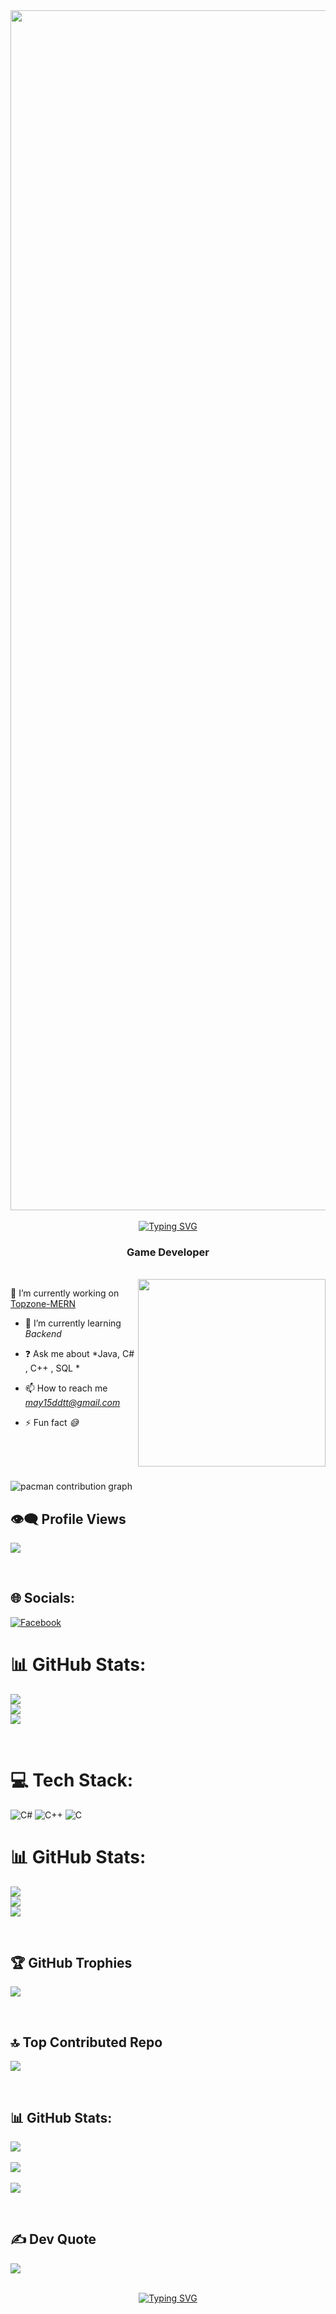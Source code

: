 <div align="center">
  <img src="./banner-profile.png" width="1920px"  />
</div>
<br/>

<div align="center">
<a href="https://git.io/typing-svg"><img src="https://readme-typing-svg.herokuapp.com?font=Fira+Code&size=24&pause=1000&center=true&vCenter=true&width=435&lines=Hi+everyone%2C+I'm+Tuyet+Mai+%F0%9F%91%8B" alt="Typing SVG" /></a>
<h3>Game Developer</h3>
</div>

<br/>

<img align="right" width="300" height="300" src="https://media4.giphy.com/media/v1.Y2lkPTc5MGI3NjExcHkwa2dpZjFlZ2tyaGhsZWVwN3pid204Z2cwNTl2eTQ2eHkwdzhidyZlcD12MV9pbnRlcm5hbF9naWZfYnlfaWQmY3Q9Zw/78XCFBGOlS6keY1Bil/giphy.gif"  />

<div align="left">
  
💼 I’m currently working on <a style="" href="https://github.com/Camapmakovayngandangiu/Topzone-MERN">Topzone-MERN</a>


- 🌱 I’m currently learning *Backend*

- ❓ Ask me about *Java, C# , C++ , SQL *

- 📫 How to reach me *may15ddtt@gmail.com*

- ⚡ Fun fact *😅*
</div>

###

<div align="left">
<!--   <img src="https://img.shields.io/static/v1?message=Youtube&logo=youtube&label=&color=FF0000&logoColor=white&labelColor=&style=for-the-badge" height="35" alt="youtube logo"  />
  <img src="https://img.shields.io/static/v1?message=Instagram&logo=instagram&label=&color=E4405F&logoColor=white&labelColor=&style=for-the-badge" height="35" alt="instagram logo"  />
  <img src="https://img.shields.io/static/v1?message=Twitch&logo=twitch&label=&color=9146FF&logoColor=white&labelColor=&style=for-the-badge" height="35" alt="twitch logo"  />
  <img src="https://img.shields.io/static/v1?message=Discord&logo=discord&label=&color=7289DA&logoColor=white&labelColor=&style=for-the-badge" height="35" alt="discord logo"  />
  <img src="https://img.shields.io/static/v1?message=Gmail&logo=gmail&label=&color=D14836&logoColor=white&labelColor=&style=for-the-badge" height="35" alt="gmail logo"  />
  <img src="https://img.shields.io/static/v1?message=LinkedIn&logo=linkedin&label=&color=0077B5&logoColor=white&labelColor=&style=for-the-badge" height="35" alt="linkedin logo"  /> -->
</div>

###

<br clear="both">



###

<picture>
  <source media="(prefers-color-scheme: dark)" srcset="https://raw.githubusercontent.com/Camapmakovayngandangiu/Camapmakovayngandangiu/output/pacman-contribution-graph-dark.svg">
  <source media="(prefers-color-scheme: light)" srcset="https://raw.githubusercontent.com/Camapmakovayngandangiu/Camapmakovayngandangiu/output/pacman-contribution-graph.svg">
  <img alt="pacman contribution graph" src="https://raw.githubusercontent.com/Camapmakovayngandangiu/Camapmakovayngandangiu/output/pacman-contribution-graph.svg">
</picture>

<br/>

## 👁‍🗨 Profile Views
<a href="https://github.com/Camapmakovayngandangiu"> <img src="https://komarev.com/ghpvc/?username=Camapmakovayngandangiu&style=for-the-badge&color=brightgreen" /> </a>

<br/>

## 🌐 Socials:
[![Facebook](https://img.shields.io/badge/Facebook-%231877F2.svg?logo=Facebook&logoColor=white)](https://facebook.com/may15đtt) 
# 📊 GitHub Stats:
![](https://github-readme-stats.vercel.app/api?username=Camapmakovayngandangiu&theme=dark&hide_border=false&include_all_commits=false&count_private=false)<br/>
![](https://nirzak-streak-stats.vercel.app/?user=Camapmakovayngandangiu&theme=dark&hide_border=false)<br/>
![](https://github-readme-stats.vercel.app/api/top-langs/?username=Camapmakovayngandangiu&theme=dark&hide_border=false&include_all_commits=false&count_private=false&layout=compact)

<br/>


# 💻 Tech Stack:
![C#](https://img.shields.io/badge/c%23-%23239120.svg?style=for-the-badge&logo=csharp&logoColor=white) ![C++](https://img.shields.io/badge/c++-%2300599C.svg?style=for-the-badge&logo=c%2B%2B&logoColor=white) ![C](https://img.shields.io/badge/c-%2300599C.svg?style=for-the-badge&logo=c&logoColor=white)
# 📊 GitHub Stats:
![](https://github-readme-stats.vercel.app/api?username=Camapmakovayngandangiu&theme=tokyonight&hide_border=false&include_all_commits=false&count_private=false)<br/>
![](https://nirzak-streak-stats.vercel.app/?user=Camapmakovayngandangiu&theme=tokyonight&hide_border=false)<br/>
![](https://github-readme-stats.vercel.app/api/top-langs/?username=Camapmakovayngandangiu&theme=tokyonight&hide_border=false&include_all_commits=false&count_private=false&layout=compact)


<br/>

## 🏆 GitHub Trophies
![](https://github-profile-trophy.vercel.app/?username=Camapmakovayngandangiu&theme=dracula&no-frame=false&no-bg=true&margin-w=4)
          
<br/>

## 🔝 Top Contributed Repo
![](https://github-contributor-stats.vercel.app/api?username=Camapmakovayngandangiu&limit=5&theme=dark&combine_all_yearly_contributions=true)

<br/>

## 📊 GitHub Stats:
![](https://github-readme-stats.vercel.app/api?username=Camapmakovayngandangiu&theme=dracula&hide_border=true&include_all_commits=false&count_private=false)<br/><br/>
![](https://nirzak-streak-stats.vercel.app/?user=Camapmakovayngandangiu&theme=dracula&hide_border=true)<br/><br/>
![](https://github-readme-stats.vercel.app/api/top-langs/?username=Camapmakovayngandangiu&theme=dracula&hide_border=true&include_all_commits=false&count_private=false&layout=compact)

<br/>

## ✍️ Dev Quote
![](https://quotes-github-readme.vercel.app/api?type=horizontal&theme=tokyonight)

<br/>

<div align="center">
<a href="https://git.io/typing-svg"><img src="https://readme-typing-svg.herokuapp.com?font=Fira+Code&size=17&pause=1000&color=F73384&center=true&vCenter=true&width=435&lines=+Thank+you+for+visiting+my+GitHub+profile+%F0%9F%91%8B" alt="Typing SVG" /></a>
</div>
